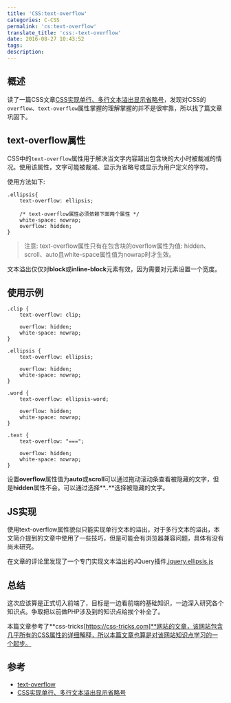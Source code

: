 ```yaml
---
title: 'CSS:text-overflow'
categories: C-CSS
permalink: 'cs:text-overflow'
translate_title: 'css:-text-overflow'
date: 2016-08-27 10:43:52
tags:
description:
---
```

## 概述
读了一篇CSS文章[CSS实现单行、多行文本溢出显示省略号](http://www.w3cfuns.com/notes/17492/af1a09a544260e22a07144436026e2c4.html)，发现对CSS的`overflow`、`text-overflow`属性掌握的理解掌握的并不是很牢靠，所以找了篇文章巩固下。 


## text-overflow属性
CSS中的`text-overflow`属性用于解决当文字内容超出包含块的大小时被裁减的情况。使用该属性，文字可能被裁减、显示为省略号或显示为用户定义的字符。   

使用方法如下:  

```
.ellipsis{
	text-overflow: ellipsis;
	
	/* text-overflow属性必须依赖下面两个属性 */
	white-space: nowrap;
	overflow: hidden;
}
```

> 注意: text-overflow属性只有在包含块的overflow属性为值: hidden、scroll、auto且white-space属性值为nowrap时才生效。  

文本溢出仅仅对**block**或**inline-block**元素有效，因为需要对元素设置一个宽度。


## 使用示例

```
.clip {
    text-overflow: clip;

    overflow: hidden;
    white-space: nowrap;
}

.ellipsis {
    text-overflow: ellipsis;

    overflow: hidden;
    white-space: nowrap;
}

.word {
    text-overflow: ellipsis-word;

    overflow: hidden;
    white-space: nowrap;
}

.text {
    text-overflow: "===";

    overflow: hidden;
    white-space: nowrap;
}
```

设置**overflow**属性值为**auto**或**scroll**可以通过拖动滚动条查看被隐藏的文字，但是**hidden**属性不会。可以通过选择**..**选择被隐藏的文字。  


## JS实现
使用text-overflow属性貌似只能实现单行文本的溢出，对于多行文本的溢出，本文简介提到的文章中使用了一些技巧，但是可能会有浏览器兼容问题，具体有没有尚未研究。  

在文章的评论里发现了一个专门实现文本溢出的JQuery插件,[jquery.ellipsis.js](https://github.com/jjenzz/jquery.ellipsis)


## 总结
这次应该算是正式切入前端了，目标是一边看前端的基础知识，一边深入研究各个知识点。争取把以前做PHP涉及到的知识点给挨个补全了。  

本篇文章参考了**css-tricks[https://css-tricks.com]**网站的文章，该网站包含几乎所有的CSS属性的详细解释，所以本篇文章也算是对该网站知识点学习的一个起步。  


## 参考
* [text-overflow](https://css-tricks.com/almanac/properties/t/text-overflow/)
* [CSS实现单行、多行文本溢出显示省略号](http://www.w3cfuns.com/notes/17492/af1a09a544260e22a07144436026e2c4.html)
